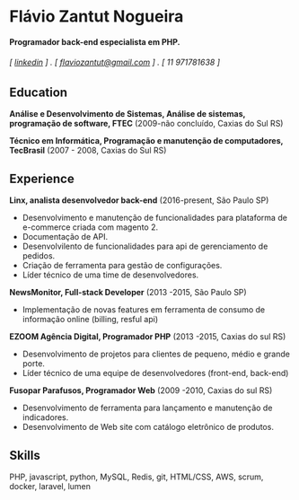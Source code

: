 Flávio Zantut Nogueira
======

#### Programador back-end especialista em PHP. 
###### [ [linkedin](https://www.linkedin.com/in/desenvolvedorweb/) ] . [ flaviozantut@gmail.com ] . [ 11 971781638 ]


Education
---------
**Análise e Desenvolvimento de Sistemas, Análise de sistemas, programação
de software, FTEC** (2009-não concluído, Caxias do Sul RS)


**Técnico em Informática, Programação e manutenção de
computadores, TecBrasil** (2007 - 2008, Caxias do Sul RS)



Experience
---------
**Linx, analista desenvolvedor back-end** (2016-present, São Paulo SP)

- Desenvolvimento e manutenção de funcionalidades para plataforma de e-commerce criada com magento 2.
- Documentação de API.
- Desenvolvilento de funcionalidades para api de gerenciamento de pedidos.
- Criação de ferramenta para gestão de configurações.
- Líder técnico de uma time de desenvolvedores.


**NewsMonitor, Full-stack Developer** (2013 -2015, São Paulo SP)

- Implementação de novas features em ferramenta de consumo de informação
online (billing, resful api)



**EZOOM Agência Digital, Programador PHP** (2013 -2015, Caxias do sul RS)

- Desenvolvimento de projetos para clientes de pequeno, médio e grande
porte.
- Líder técnico de uma equipe de desenvolvedores (front-end, back-end)




**Fusopar Parafusos, Programador Web** (2009 -2010, Caxias do sul RS)

- Desenvolvimento de ferramenta para lançamento e manutenção de
indicadores.
- Desenvolvimento de Web site com catálogo eletrônico de produtos.




Skills
------
PHP, javascript, python, MySQL, Redis, git, HTML/CSS, AWS, scrum, docker, laravel, lumen
